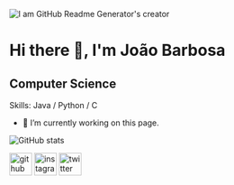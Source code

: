 ![I am GitHub Readme Generator's creator](https://static.wixstatic.com/media/2d0812_ebf28c23559641fa8668ef4998bbf99e~mv2.gif)
# Hi there 👋, I'm João Barbosa
## Computer Science

Skills: Java / Python / C

- 🔭 I’m currently working on this page. 

![GitHub stats](https://github-readme-stats.vercel.app/api?username=joaorespeitabarbosa&show_icons=true)  

[<img src='https://cdn.jsdelivr.net/npm/simple-icons@3.0.1/icons/github.svg' alt='github' height='40'>](https://github.com/joaorespeitabarbosa)  [<img src='https://cdn.jsdelivr.net/npm/simple-icons@3.0.1/icons/instagram.svg' alt='instagram' height='40'>](https://www.instagram.com/respeita_barbosa/)  [<img src='https://cdn.jsdelivr.net/npm/simple-icons@3.0.1/icons/twitter.svg' alt='twitter' height='40'>](https://twitter.com/Barbosa_Dji)  
